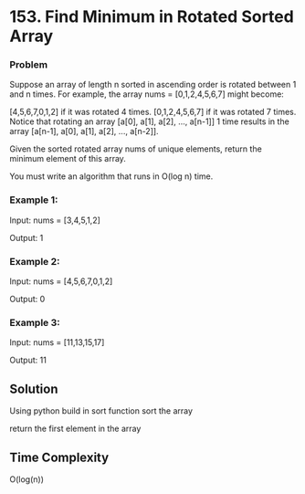 # 153. Find Minimum in Rotated Sorted Array

### Problem

Suppose an array of length n sorted in ascending order is rotated between 1 and n times. For example, the array nums = [0,1,2,4,5,6,7] might become:

[4,5,6,7,0,1,2] if it was rotated 4 times.
[0,1,2,4,5,6,7] if it was rotated 7 times.
Notice that rotating an array [a[0], a[1], a[2], ..., a[n-1]] 1 time results in the array [a[n-1], a[0], a[1], a[2], ..., a[n-2]].

Given the sorted rotated array nums of unique elements, return the minimum element of this array.

You must write an algorithm that runs in O(log n) time. 

### Example 1:
Input: nums = [3,4,5,1,2]

Output: 1

### Example 2:

Input: nums = [4,5,6,7,0,1,2]

Output: 0

### Example 3:

Input: nums = [11,13,15,17]

Output: 11

## Solution

Using python build in sort function sort the array

return the first element in the array

## Time Complexity
O(log(n))